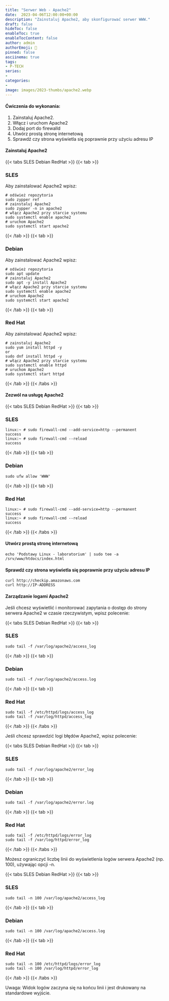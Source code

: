 ```yaml
---
title: "Serwer Web - Apache2"
date:  2023-04-06T12:00:00+00:00
description: "Zainstaluj Apache2, aby skonfigurować serwer WWW."
draft: false
hideToc: false
enableToc: true
enableTocContent: false
author: admin
authorEmoji: 🐧
pinned: false
asciinema: true
tags:
- P-TECH
series:
-
categories:
- 
image: images/2023-thumbs/apache2.webp
---
```

#### Ćwiczenia do wykonania:
1. Zainstaluj Apache2.
2. Włącz i uruchom Apache2
3. Dodaj port do firewalld
4. Utwórz prostą stronę internetową
5. Sprawdź czy strona wyświetla się poprawnie przy użyciu adresu IP

<script async id="asciicast-575077" src="https://asciinema.org/a/575077.js"></script>

#### Zainstaluj Apache2

{{< tabs SLES Debian RedHat >}}
  {{< tab >}}
  ### SLES
  Aby zainstalować Apache2 wpisz:
  ```
  # odśwież repozytoria
  sudo zypper ref
  # zainstaluj Apache2
  sudo zypper -n in apache2
  # włącz Apache2 przy starcie systemu
  sudo systemctl enable apache2
  # uruchom Apache2
  sudo systemctl start apache2
  ```
  {{< /tab >}}
  {{< tab >}}
  ### Debian
  Aby zainstalować Apache2 wpisz:
  ```
  # odśwież repozytoria
  sudo apt update
  # zainstaluj Apache2
  sudo apt -y install Apache2
  # włącz Apache2 przy starcie systemu
  sudo systemctl enable apache2
  # uruchom Apache2
  sudo systemctl start apache2
  ```
  {{< /tab >}}
  {{< tab >}}
  ### Red Hat
  Aby zainstalować Apache2 wpisz:
  ```
  # zainstaluj Apache2
  sudo yum install httpd -y
  or
  sudo dnf install httpd -y
  # włącz Apache2 przy starcie systemu
  sudo systemctl enable httpd
  # uruchom Apache2
  sudo systemctl start httpd
  ```
  {{< /tab >}}
{{< /tabs >}}

#### Zezwól na usługę Apache2

{{< tabs SLES Debian RedHat >}}
  {{< tab >}}
  ### SLES
  ```
  linux:~ # sudo firewall-cmd --add-service=http --permanent
  success
  linux:~ # sudo firewall-cmd --reload
  success
  ```
  {{< /tab >}}
  {{< tab >}}
  ### Debian
  ```
  sudo ufw allow 'WWW'
  ```
  {{< /tab >}}
  {{< tab >}}
  ### Red Hat
  ```
  linux:~ # sudo firewall-cmd --add-service=http --permanent
  success
  linux:~ # sudo firewall-cmd --reload
  success
  ```
  {{< /tab >}}
{{< /tabs >}}

#### Utwórz prostą stronę internetową

```
echo 'Podstawy Linux - laboratorium' | sudo tee -a /srv/www/htdocs/index.html
```

#### Sprawdź czy strona wyświetla się poprawnie przy użyciu adresu IP

```
curl http://checkip.amazonaws.com
curl http://IP-ADDRESS
```

#### Zarządzanie logami Apache2

Jeśli chcesz wyświetlić i monitorować zapytania o dostęp do strony serwera Apache2 w czasie rzeczywistym, wpisz polecenie:

{{< tabs SLES Debian RedHat >}}
  {{< tab >}}
  ### SLES
  ```
  sudo tail -f /var/log/apache2/access_log
  ```
  {{< /tab >}}
  {{< tab >}}
  ### Debian
  ```
  sudo tail -f /var/log/apache2/access.log
  ```
  {{< /tab >}}
  {{< tab >}}
  ### Red Hat
  ```
  sudo tail -f /etc/httpd/logs/access_log
  sudo tail -f /var/log/httpd/access_log
  ```
  {{< /tab >}}
{{< /tabs >}}

Jeśli chcesz sprawdzić logi błędów Apache2, wpisz polecenie:

{{< tabs SLES Debian RedHat >}}
  {{< tab >}}
  ### SLES
  ```
  sudo tail -f /var/log/apache2/error_log
  ```
  {{< /tab >}}
  {{< tab >}}
  ### Debian
  ```
  sudo tail -f /var/log/apache2/error.log
  ```
  {{< /tab >}}
  {{< tab >}}
  ### Red Hat
  ```
  sudo tail -f /etc/httpd/logs/error_log
  sudo tail -f /var/log/httpd/error_log
  ```
  {{< /tab >}}
{{< /tabs >}}

Możesz ograniczyć liczbę linii do wyświetlenia logów serwera Apache2 (np. 100), używając opcji -n.

{{< tabs SLES Debian RedHat >}}
  {{< tab >}}
  ### SLES
  ```
  sudo tail -n 100 /var/log/apache2/access_log
  ```
  {{< /tab >}}
  {{< tab >}}
  ### Debian
  ```
  sudo tail -n 100 /var/log/apache2/access.log
  ```
  {{< /tab >}}
  {{< tab >}}
  ### Red Hat
  ```
  sudo tail -n 100 /etc/httpd/logs/error_log
  sudo tail -n 100 /var/log/httpd/error_log
  ```
  {{< /tab >}}
{{< /tabs >}}

Uwaga: Widok logów zaczyna się na końcu linii i jest drukowany na standardowe wyjście.